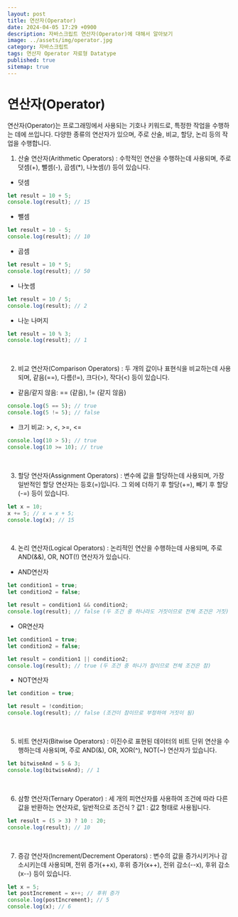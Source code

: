 ```yaml
---
layout: post
title: 연산자(Operator)
date: 2024-04-05 17:29 +0900
description: 자바스크립트 연산자(Operator)에 대해서 알아보기
image: ../assets/img/operator.jpg
category: 자바스크립트
tags: 연산자 Operator 자료형 Datatype
published: true
sitemap: true
---
```


# 연산자(Operator)

연산자(Operator)는 프로그래밍에서 사용되는 기호나 키워드로, 특정한 작업을 수행하는 데에 쓰입니다.
다양한 종류의 연산자가 있으며, 주로 산술, 비교, 할당, 논리 등의 작업을 수행합니다.

1. 산술 연산자(Arithmetic Operators)
: 수학적인 연산을 수행하는데 사용되며, 주로 덧셈(+), 뺄셈(-), 곱셈(*), 나눗셈(/) 등이 있습니다.

- 덧셈

````javascript
let result = 10 + 5;
console.log(result); // 15
````

- 뺄셈

````javascript
let result = 10 - 5;
console.log(result); // 10
````

- 곱셈

````javascript
let result = 10 * 5;
console.log(result); // 50
````

- 나눗셈

````javascript
let result = 10 / 5;
console.log(result); // 2
````

- 나눈 나머지

````javascript
let result = 10 % 3;
console.log(result); // 1
````

<br />

2. 비교 연산자(Comparison Operators)
: 두 개의 값이나 표현식을 비교하는데 사용되며, 같음(==), 다름(!=), 크다(>), 작다(<) 등이 있습니다.

- 같음/같지 않음: == (같음), != (같지 않음)

````javascript
console.log(5 == 5); // true
console.log(5 != 5); // false
````

- 크기 비교: >, <, >=, <=

````javascript
console.log(10 > 5); // true
console.log(10 >= 10); // true
````

<br />

3. 할당 연산자(Assignment Operators)
: 변수에 값을 할당하는데 사용되며, 가장 일반적인 할당 연산자는 등호(=)입니다. 그 외에 더하기 후 할당(+=), 빼기 후 할당(-=) 등이 있습니다.

````javascript
let x = 10;
x += 5; // x = x + 5;
console.log(x); // 15
````

<br />

4. 논리 연산자(Logical Operators)
: 논리적인 연산을 수행하는데 사용되며, 주로 AND(&&), OR, NOT(!) 연산자가 있습니다.

- AND연산자

````javascript
let condition1 = true;
let condition2 = false;

let result = condition1 && condition2;
console.log(result); // false (두 조건 중 하나라도 거짓이므로 전체 조건은 거짓)
````

- OR연산자

````javascript
let condition1 = true;
let condition2 = false;

let result = condition1 || condition2;
console.log(result); // true (두 조건 중 하나가 참이므로 전체 조건은 참)
````

- NOT연산자

````javascript
let condition = true;

let result = !condition;
console.log(result); // false (조건이 참이므로 부정하여 거짓이 됨)
````

<br />

5. 비트 연산자(Bitwise Operators)
: 이진수로 표현된 데이터의 비트 단위 연산을 수행하는데 사용되며, 주로 AND(&), OR, XOR(^), NOT(~) 연산자가 있습니다.

````javascript
let bitwiseAnd = 5 & 3;
console.log(bitwiseAnd); // 1
````

<br />

6. 삼항 연산자(Ternary Operator)
: 세 개의 피연산자를 사용하여 조건에 따라 다른 값을 반환하는 연산자로, 일반적으로 조건식 ? 값1 : 값2 형태로 사용됩니다.

````javascript
let result = (5 > 3) ? 10 : 20;
console.log(result); // 10
````

<br />

7. 증감 연산자(Increment/Decrement Operators)
: 변수의 값을 증가시키거나 감소시키는데 사용되며, 전위 증가(++x), 후위 증가(x++), 전위 감소(--x), 후위 감소(x--) 등이 있습니다.

````javascript
let x = 5;
let postIncrement = x++; // 후위 증가
console.log(postIncrement); // 5
console.log(x); // 6
````